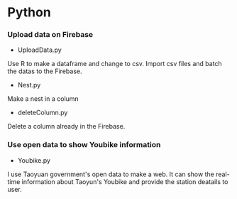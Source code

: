 # Python

### Upload data on Firebase
* UploadData.py

Use R to make a dataframe and change to csv. Import csv files and batch the datas to the Firebase.

* Nest.py

Make a nest in a column

* deleteColumn.py

Delete a column already in the Firebase.

### Use open data to show Youbike information

* Youbike.py

I use Taoyuan government's open data to make a web. It can show the real-time information about Taoyun's Youbike and provide the station deatails to user.
